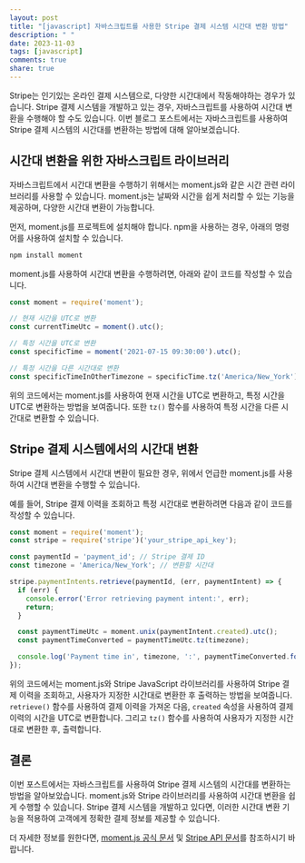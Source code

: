 ```yaml
---
layout: post
title: "[javascript] 자바스크립트를 사용한 Stripe 결제 시스템 시간대 변환 방법"
description: " "
date: 2023-11-03
tags: [javascript]
comments: true
share: true
---
```


Stripe는 인기있는 온라인 결제 시스템으로, 다양한 시간대에서 작동해야하는 경우가 있습니다. Stripe 결제 시스템을 개발하고 있는 경우, 자바스크립트를 사용하여 시간대 변환을 수행해야 할 수도 있습니다. 이번 블로그 포스트에서는 자바스크립트를 사용하여 Stripe 결제 시스템의 시간대를 변환하는 방법에 대해 알아보겠습니다.

## 시간대 변환을 위한 자바스크립트 라이브러리

자바스크립트에서 시간대 변환을 수행하기 위해서는 moment.js와 같은 시간 관련 라이브러리를 사용할 수 있습니다. moment.js는 날짜와 시간을 쉽게 처리할 수 있는 기능을 제공하며, 다양한 시간대 변환이 가능합니다.

먼저, moment.js를 프로젝트에 설치해야 합니다. npm을 사용하는 경우, 아래의 명령어를 사용하여 설치할 수 있습니다.

```javascript
npm install moment
```

moment.js를 사용하여 시간대 변환을 수행하려면, 아래와 같이 코드를 작성할 수 있습니다.

```javascript
const moment = require('moment');

// 현재 시간을 UTC로 변환
const currentTimeUtc = moment().utc();

// 특정 시간을 UTC로 변환
const specificTime = moment('2021-07-15 09:30:00').utc();

// 특정 시간을 다른 시간대로 변환
const specificTimeInOtherTimezone = specificTime.tz('America/New_York');
```

위의 코드에서는 moment.js를 사용하여 현재 시간을 UTC로 변환하고, 특정 시간을 UTC로 변환하는 방법을 보여줍니다. 또한 `tz()` 함수를 사용하여 특정 시간을 다른 시간대로 변환할 수 있습니다.

## Stripe 결제 시스템에서의 시간대 변환

Stripe 결제 시스템에서 시간대 변환이 필요한 경우, 위에서 언급한 moment.js를 사용하여 시간대 변환을 수행할 수 있습니다.

예를 들어, Stripe 결제 이력을 조회하고 특정 시간대로 변환하려면 다음과 같이 코드를 작성할 수 있습니다.

```javascript
const moment = require('moment');
const stripe = require('stripe')('your_stripe_api_key');

const paymentId = 'payment_id'; // Stripe 결제 ID
const timezone = 'America/New_York'; // 변환할 시간대

stripe.paymentIntents.retrieve(paymentId, (err, paymentIntent) => {
  if (err) {
    console.error('Error retrieving payment intent:', err);
    return;
  }

  const paymentTimeUtc = moment.unix(paymentIntent.created).utc();
  const paymentTimeConverted = paymentTimeUtc.tz(timezone);

  console.log('Payment time in', timezone, ':', paymentTimeConverted.format('YYYY-MM-DD HH:mm:ss'));
});
```

위의 코드에서는 moment.js와 Stripe JavaScript 라이브러리를 사용하여 Stripe 결제 이력을 조회하고, 사용자가 지정한 시간대로 변환한 후 출력하는 방법을 보여줍니다. `retrieve()` 함수를 사용하여 결제 이력을 가져온 다음, `created` 속성을 사용하여 결제 이력의 시간을 UTC로 변환합니다. 그리고 `tz()` 함수를 사용하여 사용자가 지정한 시간대로 변환한 후, 출력합니다.

## 결론

이번 포스트에서는 자바스크립트를 사용하여 Stripe 결제 시스템의 시간대를 변환하는 방법을 알아보았습니다. moment.js와 Stripe 라이브러리를 사용하여 시간대 변환을 쉽게 수행할 수 있습니다. Stripe 결제 시스템을 개발하고 있다면, 이러한 시간대 변환 기능을 적용하여 고객에게 정확한 결제 정보를 제공할 수 있습니다.

더 자세한 정보를 원한다면, [moment.js 공식 문서](https://momentjs.com/docs/) 및 [Stripe API 문서](https://stripe.com/docs/api)를 참조하시기 바랍니다.